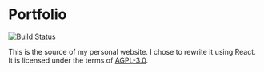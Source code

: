 # Portfolio

[![Build Status](https://travis-ci.org/hanselrd/portfolio.svg?branch=master)](https://travis-ci.org/hanselrd/portfolio)

This is the source of my personal website. I chose to rewrite it using React. It is licensed under the terms of [AGPL-3.0](LICENSE).

